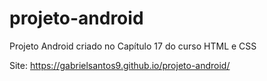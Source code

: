 # projeto-android
Projeto Android criado no Capítulo 17 do curso HTML e CSS

Site: https://gabrielsantos9.github.io/projeto-android/
